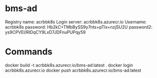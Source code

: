 # bms-ad



Registry name: acrbbk8s
Login server: acrbbk8s.azurecr.io
Username: acrbbk8s
password: Hb2kC+TMbBySS9y7nts+pTlx+nzjSU2U
password2: ys9CPVEl/RIDqCY9LxD7JDFnuPUPqy59

# Commands
docker build -t acrbbk8s.azurecr.io/bms-ad:latest .
docker login acrbbk8s.azurecr.io
docker push acrbbk8s.azurecr.io/bms-ad:latest